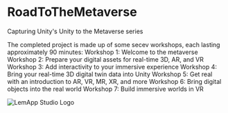 # RoadToTheMetaverse
Capturing Unity's Unity to the Metaverse series


   The completed project is made up of some secev workshops, each lasting approximately 90 minutes:
    Workshop 1: Welcome to the metaverse
    Workshop 2: Prepare your digital assets for real-time 3D, AR, and VR
    Workshop 3: Add interactivity to your immersive experience
    Workshop 4: Bring your real-time 3D digital twin data into Unity
    Workshop 5: Get real with an introduction to AR, VR, MR, XR, and more
    Workshop 6: Bring digital objects into the real world
    Workshop 7: Build immersive worlds in VR



![LemApp Studio Logo](http://www.lemapperson.name/wp-content/uploads/2021/10/LemAppStudio_black_sm.png "LemApp Studio Logo")
